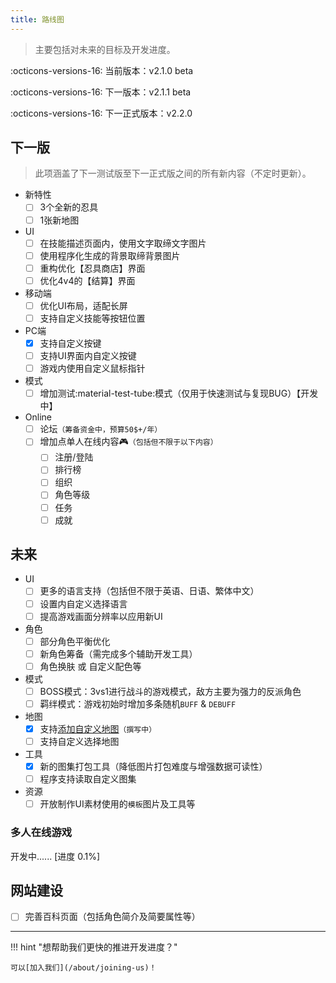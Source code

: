 ```yaml
---
title: 路线图
---
```


> 主要包括对未来的目标及开发进度。

:octicons-versions-16: 当前版本：v2.1.0 beta

:octicons-versions-16: 下一版本：v2.1.1 beta

:octicons-versions-16: 下一正式版本：v2.2.0

## 下一版

> 此项涵盖了下一测试版至下一正式版之间的所有新内容（不定时更新）。

- 新特性
    - [ ] 3个全新的忍具
    - [ ] 1张新地图
- UI
    - [ ] 在技能描述页面内，使用文字取缔文字图片
    - [ ] 使用程序化生成的背景取缔背景图片
    - [ ] 重构优化【忍具商店】界面
    - [ ] 优化4v4的【结算】界面
- 移动端
    - [ ] 优化UI布局，适配长屏
    - [ ] 支持自定义技能等按钮位置
- PC端
    - [x] 支持自定义按键
    - [ ] 支持UI界面内自定义按键
    - [ ] 游戏内使用自定义鼠标指针
- 模式
    - [ ] 增加测试:material-test-tube:模式（仅用于快速测试与复现BUG）【开发中】
- Online
    - [ ] 论坛`（筹备资金中，预算50$+/年）`
    - [ ] 增加点单人在线内容:video_game:`（包括但不限于以下内容）`
        - [ ] 注册/登陆
        - [ ] 排行榜
        - [ ] 组织
        - [ ] 角色等级
        - [ ] 任务
        - [ ] 成就

## 未来

- UI
    - [ ] 更多的语言支持（包括但不限于英语、日语、繁体中文）
    - [ ] 设置内自定义选择语言
    - [ ] 提高游戏画面分辨率以应用新UI
- 角色
    - [ ] 部分角色平衡优化
    - [ ] 新角色筹备（需完成多个辅助开发工具）
    - [ ] 角色换肤 或 自定义配色等
- 模式
    - [ ] BOSS模式：3vs1进行战斗的游戏模式，敌方主要为强力的反派角色
    - [ ] 羁绊模式：游戏初始时增加多条随机`BUFF` & `DEBUFF`
- 地图
    - [x] 支持[添加自定义地图](/tutorials/add-custom-map)`（撰写中）`
    - [ ] 支持自定义选择地图
- 工具
    - [x] 新的图集打包工具（降低图片打包难度与增强数据可读性）
    - [ ] 程序支持读取自定义图集
- 资源
    - [ ] 开放制作UI素材使用的`模板`图片及工具等

### 多人在线游戏

开发中...... [进度 0.1%]

## 网站建设

- [ ] 完善百科页面（包括角色简介及简要属性等）

---

!!! hint "想帮助我们更快的推进开发进度？"

    可以[加入我们](/about/joining-us)！
